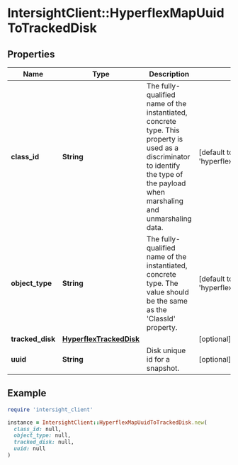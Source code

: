 # IntersightClient::HyperflexMapUuidToTrackedDisk

## Properties

| Name | Type | Description | Notes |
| ---- | ---- | ----------- | ----- |
| **class_id** | **String** | The fully-qualified name of the instantiated, concrete type. This property is used as a discriminator to identify the type of the payload when marshaling and unmarshaling data. | [default to &#39;hyperflex.MapUuidToTrackedDisk&#39;] |
| **object_type** | **String** | The fully-qualified name of the instantiated, concrete type. The value should be the same as the &#39;ClassId&#39; property. | [default to &#39;hyperflex.MapUuidToTrackedDisk&#39;] |
| **tracked_disk** | [**HyperflexTrackedDisk**](HyperflexTrackedDisk.md) |  | [optional] |
| **uuid** | **String** | Disk unique id for a snapshot. | [optional][readonly] |

## Example

```ruby
require 'intersight_client'

instance = IntersightClient::HyperflexMapUuidToTrackedDisk.new(
  class_id: null,
  object_type: null,
  tracked_disk: null,
  uuid: null
)
```

